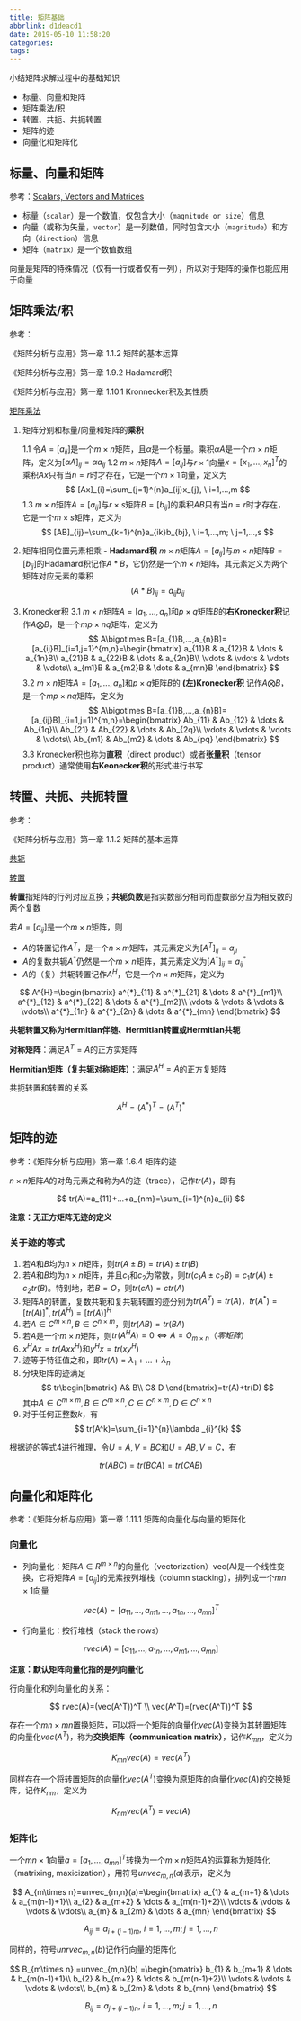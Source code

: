 ```yaml
---
title: 矩阵基础
abbrlink: d1deacd1
date: 2019-05-10 11:58:20
categories:
tags:
---
```


小结矩阵求解过程中的基础知识

* 标量、向量和矩阵
* 矩阵乘法/积
* 转置、共扼、共扼转置
* 矩阵的迹
* 向量化和矩阵化

## 标量、向量和矩阵

参考：[Scalars, Vectors and Matrices](https://www.mathsisfun.com/algebra/scalar-vector-matrix.html)

* 标量（`scalar`）是一个数值，仅包含大小（`magnitude or size`）信息
* 向量（或称为矢量，`vector`）是一列数值，同时包含大小（`magnitude`）和方向（`direction`）信息
* 矩阵（`matrix）`是一个数值数组

向量是矩阵的特殊情况（仅有一行或者仅有一列），所以对于矩阵的操作也能应用于向量

## 矩阵乘法/积

参考：

《矩阵分析与应用》第一章 1.1.2 矩阵的基本运算

《矩阵分析与应用》第一章 1.9.2 Hadamard积

《矩阵分析与应用》第一章 1.10.1 Kronnecker积及其性质

[矩阵乘法](https://baike.baidu.com/item/%E7%9F%A9%E9%98%B5%E4%B9%98%E6%B3%95)

1. 矩阵分别和标量/向量和矩阵的**乘积**

    1.1 令$A=[a_{ij}]$是一个$m\times n$矩阵，且$\alpha$是一个标量。乘积$\alpha A$是一个$m\times n$矩阵，定义为$[\alpha A]_{ij}=\alpha a_{ij}$
    1.2 $m\times n$矩阵$A=[a_{ij}]$与$r\times 1$向量$x=[x_{1},...,x_{n}]^T$的乘积$Ax$只有当$n=r$时才存在，它是一个$m\times 1$向量，定义为
    $$
    [Ax]_{i}=\sum_{j=1}^{n}a_{ij}x_{j}, \ i=1,...,m
    $$
    1.3 $m\times n$矩阵$A=[a_{ij}]$与$r\times s$矩阵$B=[b_{ij}]$的乘积$AB$只有当$n=r$时才存在，它是一个$m\times s$矩阵，定义为
    $$
    [AB]_{ij}=\sum_{k=1}^{n}a_{ik}b_{bj}, \ i=1,...,m; \ j=1,...,s
    $$ 
2. 矩阵相同位置元素相乘 - **Hadamard积**
    $m\times n$矩阵$A=[a_{ij}]$与$m\times n$矩阵$B=[b_{ij}]$的Hadamard积记作$A*B$，它仍然是一个$m\times n$矩阵，其元素定义为两个矩阵对应元素的乘积
    $$
    (A*B)_{ij}=a_{ij}b_{ij}
    $$
3. Kronecker积
    3.1 $m\times n$矩阵$A=[a_{1},...,a_{n}]$和$p\times q$矩阵$B$的**右Kronecker积**记作$A\bigotimes B$，是一个$mp\times nq$矩阵，定义为
    $$
    A\bigotimes B=[a_{1}B,...,a_{n}B]=[a_{ij}B]_{i=1,j=1}^{m,n}=\begin{bmatrix}
    a_{11}B & a_{12}B & \dots & a_{1n}B\\ 
    a_{21}B & a_{22}B & \dots & a_{2n}B\\ 
    \vdots & \vdots & \vdots & \vdots\\ 
    a_{m1}B & a_{m2}B & \dots & a_{mn}B
    \end{bmatrix}
    $$
    3.2 $m\times n$矩阵$A=[a_{1},...,a_{n}]$和$p\times q$矩阵$B$的 **(左)Kronecker积** 记作$A\bigotimes B$，是一个$mp\times nq$矩阵，定义为
    $$
    A\bigotimes B=[a_{1}B,...,a_{n}B]=[a_{ij}B]_{i=1,j=1}^{m,n}=\begin{bmatrix}
    Ab_{11} & Ab_{12} & \dots & Ab_{1q}\\ 
    Ab_{21} & Ab_{22} & \dots & Ab_{2q}\\ 
    \vdots & \vdots & \vdots & \vdots\\ 
    Ab_{m1} & Ab_{m2} & \dots & Ab_{pq}
    \end{bmatrix}
    $$
    3.3 Kronecker积也称为**直积**（direct product）或者**张量积**（tensor product）通常使用**右Keonecker积**的形式进行书写

## 转置、共扼、共扼转置

参考：

《矩阵分析与应用》第一章 1.1.2 矩阵的基本运算

[共轭](https://zh.wikipedia.org/wiki/%E5%85%B1%E8%BD%AD)

[转置](https://baike.baidu.com/item/%E8%BD%AC%E7%BD%AE)

**转置**指矩阵的行列对应互换；**共轭负数**是指实数部分相同而虚数部分互为相反数的两个复数

若$A=[a_{ij}]$是一个$m\times n$矩阵，则

* $A$的转置记作$A^T$，是一个$n\times m$矩阵，其元素定义为$[A^T]_{ij}=a_{ji}$
* $A$的复数共轭$A^*$仍然是一个$m\times n$矩阵，其元素定义为$[A^*]_{ij}=a^{*}_{ij}$
* $A$的（复）共轭转置记作$A^{H}$，它是一个$n\times m$矩阵，定义为

$$
A^{H}=\begin{bmatrix}
a^{*}_{11} & a^{*}_{21} & \dots & a^{*}_{m1}\\ 
a^{*}_{12} & a^{*}_{22} & \dots & a^{*}_{m2}\\ 
\vdots & \vdots & \vdots & \vdots\\ 
a^{*}_{1n} & a^{*}_{2n} & \dots & a^{*}_{mn}
\end{bmatrix}
$$

**共轭转置又称为Hermitian伴随、Hermitian转置或Hermitian共轭**

**对称矩阵**：满足$A^T=A$的正方实矩阵

**Hermitian矩阵（复共轭对称矩阵）**：满足$A^H=A$的正方复矩阵

共扼转置和转置的关系

$$
A^H=(A^*)^T=(A^T)^*
$$

## 矩阵的迹

参考：《矩阵分析与应用》第一章 1.6.4 矩阵的迹

$n\times n$矩阵$A$的对角元素之和称为$A$的迹（trace），记作$tr(A)$，即有

$$
tr(A)=a_{11}+...+a_{nm}=\sum_{i=1}^{n}a_{ii}
$$

**注意：无正方矩阵无迹的定义**

### 关于迹的等式

1. 若$A$和$B$均为$n\times n$矩阵，则$tr(A\pm B)=tr(A)\pm tr(B)$
2. 若$A$和$B$均为$n\times n$矩阵，并且$c_{1}$和$c_{2}$为常数，则$tr(c_{1}A\pm c_{2}B)=c_{1}tr(A)\pm c_{2}tr(B)$。特别地，若$B=O$，则$tr(cA)=ctr(A)$
3. 矩阵$A$的转置，复数共轭和复共轭转置的迹分别为$tr(A^T)=tr(A)，tr(A^*)=[tr(A)]^*, tr(A^H)=[tr(A)]^H$
4. 若$A\in C^{m\times n}, B\in C^{n\times m}$，则$tr(AB)=tr(BA)$
5. 若$A$是一个$m\times n$矩阵，则$tr(A^H A)=0\Leftrightarrow A=O_{m\times n}（零矩阵）$
6. $x^{H}Ax=tr(Axx^H)$和$y^H x=tr(xy^H)$
7. 迹等于特征值之和，即$tr(A)=\lambda_{1}+...+\lambda_{n}$
8. 分块矩阵的迹满足
    $$
    tr\begin{bmatrix}
    A& B\\ 
    C& D
    \end{bmatrix}=tr(A)+tr(D)
    $$
    其中$A\in C^{m\times m}, B\in C^{m\times n}, C\in C^{n\times m}, D\in C^{n\times n}$
9. 对于任何正整数$k$，有
    $$
    tr(A^k)=\sum_{i=1}^{n}\lambda _{i}^{k}
    $$

根据迹的等式4进行推理，令$U=A, V=BC$和$U=AB, V=C$，有

$$
tr(ABC)=tr(BCA)=tr(CAB)
$$

## 向量化和矩阵化

参考：《矩阵分析与应用》第一章 1.11.1 矩阵的向量化与向量的矩阵化

### 向量化

* 列向量化：矩阵$A\in R^{m\times n}$的向量化（vectorization）vec(A)是一个线性变换，它将矩阵$A=[a_{ij}]$的元素按列堆栈（column stacking），排列成一个$mn\times 1$向量

$$
vec(A)=[a_{11},...,a_{m1},...,a_{1n},...,a_{mn}]^T
$$

* 行向量化：按行堆栈（stack the rows）

$$
rvec(A)=[a_{11},...,a_{1n},...,a_{m1},...,a_{mn}]
$$

**注意：默认矩阵向量化指的是列向量化**

行向量化和列向量化的关系：

$$
rvec(A)=(vec(A^T))^T \\
vec(A^T)=(rvec(A^T))^T
$$

存在一个$mn\times mn$置换矩阵，可以将一个矩阵的向量化$vec(A)$变换为其转置矩阵的向量化$vec(A^T)$，称为**交换矩阵（communication matrix）**，记作$K_{mn}$，定义为

$$
K_{mn}vec(A)=vec(A^T)
$$

同样存在一个将转置矩阵的向量化$vec(A^T)$变换为原矩阵的向量化$vec(A)$的交换矩阵，记作$K_{nm}$，定义为

$$
K_{nm}vec(A^T)=vec(A)
$$

### 矩阵化

一个$mn\times 1$向量$a=[a_{1},...,a_{mn}]^T$转换为一个$m\times n$矩阵$A$的运算称为矩阵化（matrixing, maxicization），用符号$unvec_{m,n}(a)$表示，定义为

$$
A_{m\times n}=unvec_{m,n}(a)=\begin{bmatrix}
a_{1} & a_{m+1} & \dots & a_{m(n-1)+1}\\ 
a_{2} & a_{m+2} & \dots & a_{m(n-1)+2}\\ 
\vdots & \vdots & \vdots & \vdots\\ 
a_{m} & a_{2m} & \dots & a_{mn}
\end{bmatrix}
$$

$$
A_{ij}=a_{i+(j-1)m},\ i=1,...,m;j=1,...,n
$$

同样的，符号$unrvec_{m,n}(b)$记作行向量的矩阵化

$$
B_{m\times n}
=unvec_{m,n}(b)
=\begin{bmatrix}
b_{1} & b_{m+1} & \dots & b_{m(n-1)+1}\\ 
b_{2} & b_{m+2} & \dots & b_{m(n-1)+2}\\ 
\vdots & \vdots & \vdots & \vdots\\ 
b_{m} & b_{2m} & \dots & b_{mn}
\end{bmatrix}
$$

$$
B_{ij}=a_{j+(i-1)n},\ i=1,...,m;j=1,...,n
$$